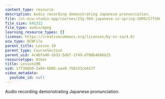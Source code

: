 ```yaml
---
content_type: resource
description: Audio recording demonstrating Japanese pronunciation.
file: /ol-ocw-studio-app/courses/21g-504-japanese-iv-spring-2009/17f366b93a946b06aae8758151ce617f_Lesson19B.mp3
file_size: 641312
file_type: audio/mpeg
learning_resource_types: []
license: https://creativecommons.org/licenses/by-nc-sa/4.0/
ocw_type: OCWFile
parent_title: Lesson 19
parent_type: CourseSection
parent_uid: 4c4bfa40-1b33-5dbf-1f49-d700b4b86b25
resourcetype: Other
title: Lesson19B
uid: 17f366b9-3a94-6b06-aae8-758151ce617f
video_metadata:
  youtube_id: null
---
```

Audio recording demonstrating Japanese pronunciation.